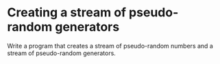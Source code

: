 # Creating a stream of pseudo-random generators
Write a program that creates a stream of pseudo-random numbers and a stream of pseudo-random generators.